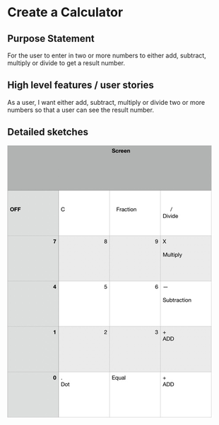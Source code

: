 # Create a Calculator

## Purpose Statement
For the user to enter in two or more numbers to either add, subtract, multiply or divide to get a result number.

## High level features / user stories
As a user, I want either add, subtract, multiply or divide two or more numbers so that a user can see the result number.

## Detailed sketches
![Sketche of a Calculator](Calculator1.jpg)

##

